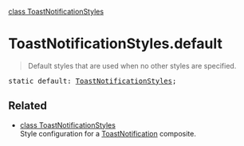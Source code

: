 [class ToastNotificationStyles](ToastNotificationStyles.md)

# ToastNotificationStyles.default

> Default styles that are used when no other styles are specified.

<pre class="docgen_signature">static default: <a href="ToastNotificationStyles.md">ToastNotificationStyles</a>;</pre>

## Related

- [<!--{ref:class}-->class ToastNotificationStyles](ToastNotificationStyles.md) \
    Style configuration for a [ToastNotification](ToastNotification.md) composite.
